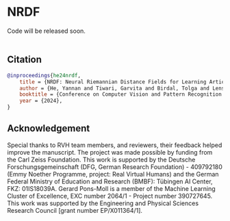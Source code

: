# NRDF
Code will be released soon.<br><br>




## Citation
````BibTeX
@inproceedings{he24nrdf,
    title = {NRDF: Neural Riemannian Distance Fields for Learning Articulated Pose Priors},
    author = {He, Yannan and Tiwari, Garvita and Birdal, Tolga and Lenssen, Jan Eric and Pons-Moll, Gerard},
    booktitle = {Conference on Computer Vision and Pattern Recognition ({CVPR})},
    year = {2024},
}
````


## Acknowledgement
Special thanks to RVH team members, and reviewers, their feedback helped improve the manuscript. The project was made possible by funding from the Carl Zeiss Foundation. This  work is supported by the Deutsche Forschungsgemeinschaft (DFG, German Research Foundation) - 409792180 (Emmy Noether Programme, project:  Real Virtual Humans) and the German Federal Ministry of Education and Research (BMBF): Tübingen AI Center, FKZ: 01IS18039A. Gerard Pons-Moll is a member of the Machine Learning Cluster of Excellence, EXC number 2064/1 - Project number 390727645. This work was supported by the Engineering and Physical Sciences Research Council [grant number EP/X011364/1].
